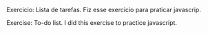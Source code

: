Exercicio: Lista de tarefas.
Fiz esse exercicio para praticar javascrip.



Exercise: To-do list.
I did this exercise to practice javascript.